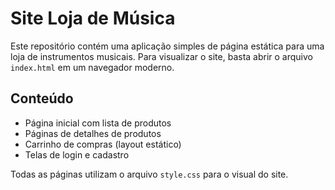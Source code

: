 # Site Loja de Música

Este repositório contém uma aplicação simples de página estática para uma loja de instrumentos musicais. Para visualizar o site, basta abrir o arquivo `index.html` em um navegador moderno.

## Conteúdo
- Página inicial com lista de produtos
- Páginas de detalhes de produtos
- Carrinho de compras (layout estático)
- Telas de login e cadastro

Todas as páginas utilizam o arquivo `style.css` para o visual do site.

